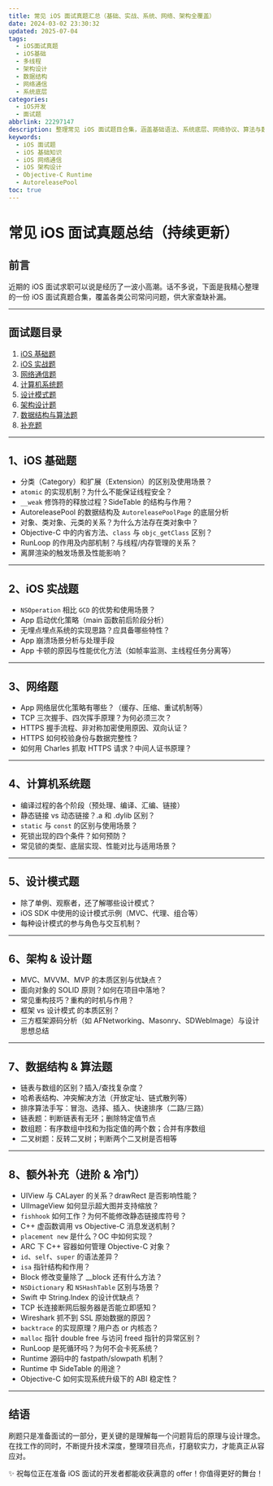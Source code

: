 ```yaml
---
title: 常见 iOS 面试真题汇总（基础、实战、系统、网络、架构全覆盖）
date: 2024-03-02 23:30:32
updated: 2025-07-04
tags:
  - iOS面试真题
  - iOS基础
  - 多线程
  - 架构设计
  - 数据结构
  - 网络通信
  - 系统底层
categories:
  - iOS开发
  - 面试题
abbrlink: 22297147
description: 整理常见 iOS 面试题目合集，涵盖基础语法、系统底层、网络协议、算法与数据结构、架构设计等内容，适用于准备大厂及中小型公司 iOS 岗位的开发者。
keywords:
  - iOS 面试题
  - iOS 基础知识
  - iOS 网络通信
  - iOS 架构设计
  - Objective-C Runtime
  - AutoreleasePool
toc: true
---
```


# 常见 iOS 面试真题总结（持续更新）

## 前言

近期的 iOS 面试求职可以说是经历了一波小高潮。话不多说，下面是我精心整理的一份 iOS 面试真题合集，覆盖各类公司常问问题，供大家查缺补漏。

---

## 面试题目录

1. [iOS 基础题](#1ios-基础题)  
2. [iOS 实战题](#2ios-实战题)  
3. [网络通信题](#3网络题)  
4. [计算机系统题](#4计算机系统题)  
5. [设计模式题](#5设计模式题)  
6. [架构设计题](#6架构--设计题)  
7. [数据结构与算法题](#7数据结构算法题)  
8. [补充题](#8额外补充)  

---

## 1、iOS 基础题

- 分类（Category）和扩展（Extension）的区别及使用场景？
- `atomic` 的实现机制？为什么不能保证线程安全？
- `__weak` 修饰符的释放过程？SideTable 的结构与作用？
- AutoreleasePool 的数据结构及 `AutoreleasePoolPage` 的底层分析
- 对象、类对象、元类的关系？为什么方法存在类对象中？
- Objective-C 中的内省方法、`class` 与 `objc_getClass` 区别？
- RunLoop 的作用及内部机制？与线程/内存管理的关系？
- 离屏渲染的触发场景及性能影响？

---

## 2、iOS 实战题

- `NSOperation` 相比 `GCD` 的优势和使用场景？
- App 启动优化策略（main 函数前后阶段分析）
- 无埋点埋点系统的实现思路？应具备哪些特性？
- App 崩溃场景分析与处理手段
- App 卡顿的原因与性能优化方法（如帧率监测、主线程任务分离等）

---

## 3、网络题

- App 网络层优化策略有哪些？（缓存、压缩、重试机制等）
- TCP 三次握手、四次挥手原理？为何必须三次？
- HTTPS 握手流程、非对称加密使用原因、双向认证？
- HTTPS 如何校验身份与数据完整性？
- 如何用 Charles 抓取 HTTPS 请求？中间人证书原理？

---

## 4、计算机系统题

- 编译过程的各个阶段（预处理、编译、汇编、链接）
- 静态链接 vs 动态链接？.a 和 .dylib 区别？
- `static` 与 `const` 的区别与使用场景？
- 死锁出现的四个条件？如何预防？
- 常见锁的类型、底层实现、性能对比与适用场景？

---

## 5、设计模式题

- 除了单例、观察者，还了解哪些设计模式？
- iOS SDK 中使用的设计模式示例（MVC、代理、组合等）
- 每种设计模式的参与角色与交互机制？

---

## 6、架构 & 设计题

- MVC、MVVM、MVP 的本质区别与优缺点？
- 面向对象的 SOLID 原则？如何在项目中落地？
- 常见重构技巧？重构的时机与作用？
- 框架 vs 设计模式 的本质区别？
- 三方框架源码分析（如 AFNetworking、Masonry、SDWebImage）与设计思想总结

---

## 7、数据结构 & 算法题

- 链表与数组的区别？插入/查找复杂度？
- 哈希表结构、冲突解决方法（开放定址、链式散列等）
- 排序算法手写：冒泡、选择、插入、快速排序（二路/三路）
- 链表题：判断链表有无环；删除特定值节点
- 数组题：有序数组中找和为指定值的两个数；合并有序数组
- 二叉树题：反转二叉树；判断两个二叉树是否相等

---

## 8、额外补充（进阶 & 冷门）

- UIView 与 CALayer 的关系？drawRect 是否影响性能？
- UIImageView 如何显示超大图并支持缩放？
- `fishhook` 如何工作？为何不能修改静态链接库符号？
- C++ 虚函数调用 vs Objective-C 消息发送机制？
- `placement new` 是什么？OC 中如何实现？
- ARC 下 C++ 容器如何管理 Objective-C 对象？
- `id`、`self`、`super` 的语法差异？
- `isa` 指针结构和作用？
- Block 修改变量除了 __block 还有什么方法？
- `NSDictionary` 和 `NSHashTable` 区别与场景？
- Swift 中 String.Index 的设计优缺点？
- TCP 长连接断网后服务器是否能立即感知？
- Wireshark 抓不到 SSL 原始数据的原因？
- `backtrace` 的实现原理？用户态 or 内核态？
- `malloc` 指针 double free 与访问 freed 指针的异常区别？
- RunLoop 是死循环吗？为何不会卡死系统？
- Runtime 源码中的 fastpath/slowpath 机制？
- Runtime 中 SideTable 的用途？
- Objective-C 如何实现系统升级下的 ABI 稳定性？

---

## 结语

刷题只是准备面试的一部分，更关键的是理解每一个问题背后的原理与设计理念。在找工作的同时，不断提升技术深度，整理项目亮点，打磨软实力，才能真正从容应对。

✨ 祝每位正在准备 iOS 面试的开发者都能收获满意的 offer！你值得更好的舞台！

